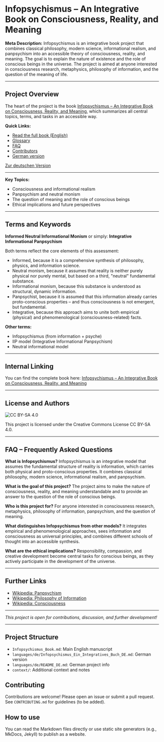 # Infopsychismus – An Integrative Book on Consciousness, Reality, and Meaning

**Meta Description:**
Infopsychismus is an integrative book project that combines classical philosophy, modern science, informational realism, and panpsychism into an accessible theory of consciousness, reality, and meaning. The goal is to explain the nature of existence and the role of conscious beings in the universe. The project is aimed at anyone interested in consciousness research, metaphysics, philosophy of information, and the question of the meaning of life.

---

## Project Overview

The heart of the project is the book [Infopsychismus – An Integrative Book on Consciousness, Reality, and Meaning](Infopsychismus_Book.md), which summarizes all central topics, terms, and tasks in an accessible way.

**Quick Links:**

- [Read the full book (English)](Infopsychismus_Book.md)
- [Glossary](Infopsychismus_Book/20_Glossary.md)
- [FAQ](Infopsychismus_Book/01_Introduction.md#frequently-asked-questions)
- [Contributors](Infopsychismus_Book/21_Contributors.md)
- [German version](languages/de/Infopsychismus_Ein_Integratives_Buch_DE.md)

[Zur deutschen Version](languages/de/README_DE.md)

---

**Key Topics:**

- Consciousness and informational realism
- Panpsychism and neutral monism
- The question of meaning and the role of conscious beings
- Ethical implications and future perspectives

---

## Terms and Keywords

**Informed Neutral Informational Monism** or simply: **Integrative Informational Panpsychism**

Both terms reflect the core elements of this assessment:

- Informed, because it is a comprehensive synthesis of philosophy, physics, and information science.
- Neutral monism, because it assumes that reality is neither purely physical nor purely mental, but based on a third, "neutral" fundamental substance.
- Informational monism, because this substance is understood as structural, dynamic information.
- Panpsychist, because it is assumed that this information already carries proto-conscious properties – and thus consciousness is not emergent, but fundamental.
- Integrative, because this approach aims to unite both empirical (physical) and phenomenological (consciousness-related) facts.

**Other terms:**

- Infopsychismus (from information + psyche)
- IIP model (Integrative Informational Panpsychism)
- Neutral informational model

---

## Internal Linking

You can find the complete book here: [Infopsychismus – An Integrative Book on Consciousness, Reality, and Meaning](Infopsychismus_Book.md)

---

## License and Authors

![CC BY-SA 4.0](https://img.shields.io/badge/License-CC%20BY--SA%204.0-lightgrey.svg)

This project is licensed under the Creative Commons License CC BY-SA 4.0.

---

## FAQ – Frequently Asked Questions

**What is Infopsychismus?**
Infopsychismus is an integrative model that assumes the fundamental structure of reality is information, which carries both physical and proto-conscious properties. It combines classical philosophy, modern science, informational realism, and panpsychism.

**What is the goal of this project?**
The project aims to make the nature of consciousness, reality, and meaning understandable and to provide an answer to the question of the role of conscious beings.

**Who is this project for?**
For anyone interested in consciousness research, metaphysics, philosophy of information, panpsychism, and the question of meaning.

**What distinguishes Infopsychismus from other models?**
It integrates empirical and phenomenological approaches, sees information and consciousness as universal principles, and combines different schools of thought into an accessible synthesis.

**What are the ethical implications?**
Responsibility, compassion, and creative development become central tasks for conscious beings, as they actively participate in the development of the universe.

---

## Further Links

- [Wikipedia: Panpsychism](https://en.wikipedia.org/wiki/Panpsychism)
- [Wikipedia: Philosophy of Information](https://en.wikipedia.org/wiki/Philosophy_of_information)
- [Wikipedia: Consciousness](https://en.wikipedia.org/wiki/Consciousness)

---

_This project is open for contributions, discussion, and further development!_

---

## Project Structure

- `Infopsychismus_Book.md`: Main English manuscript
- `languages/de/Infopsychismus_Ein_Integratives_Buch_DE.md`: German version
- `languages/de/README_DE.md`: German project info
- `context/`: Additional context and notes

## Contributing

Contributions are welcome! Please open an issue or submit a pull request. See `CONTRIBUTING.md` for guidelines (to be added).

## How to use

You can read the Markdown files directly or use static site generators (e.g., MkDocs, Jekyll) to publish as a website.

